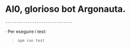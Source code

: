 # Al0, glorioso bot Argonauta.
`------------------------------`

· Per eseguire i test:
> `npm run test`
